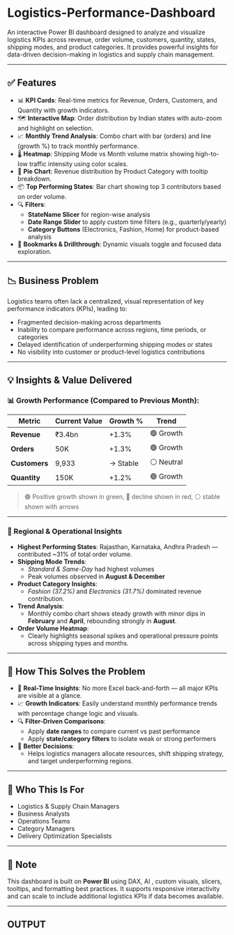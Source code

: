 # Logistics-Performance-Dashboard

An interactive Power BI dashboard designed to analyze and visualize logistics KPIs across revenue, order volume, customers, quantity, states, shipping modes, and product categories. It provides powerful insights for data-driven decision-making in logistics and supply chain management.

---

## ✅ Features

- 📊 **KPI Cards**: Real-time metrics for Revenue, Orders, Customers, and Quantity with growth indicators.
- 🗺️ **Interactive Map**: Order distribution by Indian states with auto-zoom and highlight on selection.
- 📈 **Monthly Trend Analysis**: Combo chart with bar (orders) and line (growth %) to track monthly performance.
- 🌡️ **Heatmap**: Shipping Mode vs Month volume matrix showing high-to-low traffic intensity using color scales.
- 🍩 **Pie Chart**: Revenue distribution by Product Category with tooltip breakdown.
- 📦 **Top Performing States**: Bar chart showing top 3 contributors based on order volume.
- 🔍 **Filters**: 
  - **StateName Slicer** for region-wise analysis
  - **Date Range Slider** to apply custom time filters (e.g., quarterly/yearly)
  - **Category Buttons** (Electronics, Fashion, Home) for product-based analysis
- 📌 **Bookmarks & Drillthrough**: Dynamic visuals toggle and focused data exploration.

---

## 📉 Business Problem

Logistics teams often lack a centralized, visual representation of key performance indicators (KPIs), leading to:

- Fragmented decision-making across departments  
- Inability to compare performance across regions, time periods, or categories  
- Delayed identification of underperforming shipping modes or states  
- No visibility into customer or product-level logistics contributions

---

## 💡 Insights & Value Delivered

### 📊 Growth Performance (Compared to Previous Month):

| Metric         | Current Value | Growth % | Trend       |
|----------------|---------------|----------|-------------|
| **Revenue**    | ₹3.4bn        | +1.3%    | 🟢 Growth   |
| **Orders**     | 50K           | +1.3%    | 🟢 Growth   |
| **Customers**  | 9,933         | → Stable | ⚪ Neutral   |
| **Quantity**   | 150K          | +1.2%    | 🟢 Growth   |

> 🟢 Positive growth shown in green, 🔴 decline shown in red, ⚪ stable shown with arrows

---

### 📍 Regional & Operational Insights

- **Highest Performing States**: Rajasthan, Karnataka, Andhra Pradesh — contributed ~31% of total order volume.
- **Shipping Mode Trends**:
  - *Standard & Same-Day* had highest volumes
  - Peak volumes observed in **August & December**
- **Product Category Insights**:
  - *Fashion (37.2%)* and *Electronics (31.7%)* dominated revenue contribution.
- **Trend Analysis**:
  - Monthly combo chart shows steady growth with minor dips in **February** and **April**, rebounding strongly in **August**.
- **Order Volume Heatmap**:
  - Clearly highlights seasonal spikes and operational pressure points across shipping types and months.

---

## 🎯 How This Solves the Problem

- 📌 **Real-Time Insights**: No more Excel back-and-forth — all major KPIs are visible at a glance.
- 📈 **Growth Indicators**: Easily understand monthly performance trends with percentage change logic and visuals.
- 🔍 **Filter-Driven Comparisons**:
  - Apply **date ranges** to compare current vs past performance
  - Apply **state/category filters** to isolate weak or strong performers
- 🧠 **Better Decisions**:
  - Helps logistics managers allocate resources, shift shipping strategy, and target underperforming regions.

---

## 👥 Who This Is For

- Logistics & Supply Chain Managers  
- Business Analysts  
- Operations Teams  
- Category Managers  
- Delivery Optimization Specialists  

---
## 📌 Note

This dashboard is built on **Power BI** using DAX, AI , custom visuals, slicers, tooltips, and formatting best practices. It supports responsive interactivity and can scale to include additional logistics KPIs if data becomes available.

---

## OUTPUT ##

